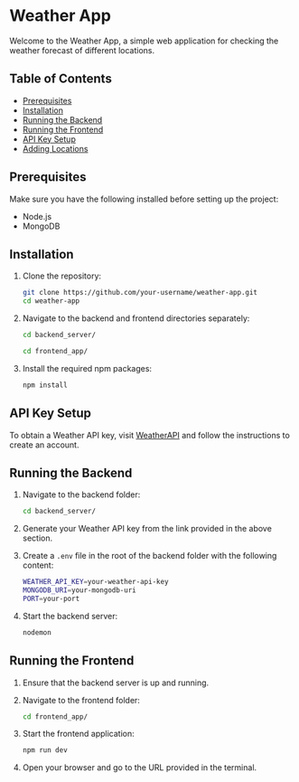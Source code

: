 # Weather App

Welcome to the Weather App, a simple web application for checking the weather forecast of different locations.

## Table of Contents

- [Prerequisites](#prerequisites)
- [Installation](#installation)
- [Running the Backend](#running-the-backend)
- [Running the Frontend](#running-the-frontend)
- [API Key Setup](#api-key-setup)
- [Adding Locations](#adding-locations)

## Prerequisites

Make sure you have the following installed before setting up the project:

- Node.js
- MongoDB

## Installation

1. Clone the repository:

   ```bash
   git clone https://github.com/your-username/weather-app.git
   cd weather-app

2. Navigate to the backend and frontend directories separately:

   ```bash
   cd backend_server/

   cd frontend_app/

3. Install the required npm packages:

   ```bash
   npm install

## API Key Setup

To obtain a Weather API key, visit [WeatherAPI](https://www.weatherapi.com/) and follow the instructions to create an account.

## Running the Backend

1. Navigate to the backend folder:

    ```bash
    cd backend_server/

2. Generate your Weather API key from the link provided in the above section.

3. Create a `.env` file in the root of the backend folder with the following content:

    ```bash
    WEATHER_API_KEY=your-weather-api-key
    MONGODB_URI=your-mongodb-uri
    PORT=your-port

3. Start the backend server:

    ```bash
    nodemon

## Running the Frontend

1. Ensure that the backend server is up and running.

2. Navigate to the frontend folder:

    ```bash
    cd frontend_app/

3. Start the frontend application:

    ```bash
    npm run dev

4. Open your browser and go to the URL provided in the terminal.



